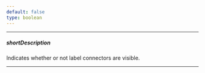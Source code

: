 ```yaml
---
default: false
type: boolean
---
```

---
##### shortDescription
Indicates whether or not label connectors are visible.

---
